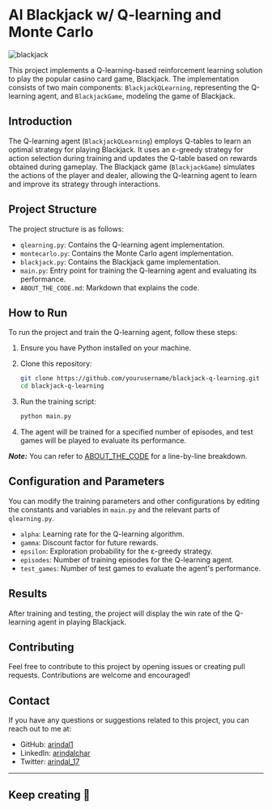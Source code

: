 # AI Blackjack w/ Q-learning and Monte Carlo

![blackjack](https://images.ctfassets.net/93v9a59si7ol/2aHiswcjTt7sXcWtJ7JzAZ/c8759819f9bc7aabac9c6b86bc95ce66/top-view-of-blackjack-table.png?w=1160&h=640&fit=thumb)

This project implements a Q-learning-based reinforcement learning solution to play the popular casino card game, Blackjack. The implementation consists of two main components: `BlackjackQLearning`, representing the Q-learning agent, and `BlackjackGame`, modeling the game of Blackjack.

## Introduction

The Q-learning agent (`BlackjackQLearning`) employs Q-tables to learn an optimal strategy for playing Blackjack. It uses an ε-greedy strategy for action selection during training and updates the Q-table based on rewards obtained during gameplay. The Blackjack game (`BlackjackGame`) simulates the actions of the player and dealer, allowing the Q-learning agent to learn and improve its strategy through interactions.

## Project Structure

The project structure is as follows:
- `qlearning.py`: Contains the Q-learning agent implementation.
- `montecarlo.py`: Contains the Monte Carlo agent implementation.
- `blackjack.py`: Contains the Blackjack game implementation.
- `main.py`: Entry point for training the Q-learning agent and evaluating its performance.
- `ABOUT_THE_CODE.md`: Markdown that explains the code.

## How to Run

To run the project and train the Q-learning agent, follow these steps:

1. Ensure you have Python installed on your machine.

2. Clone this repository:
   ```bash
   git clone https://github.com/yourusername/blackjack-q-learning.git
   cd blackjack-q-learning
   ```

3. Run the training script:
   ```bash
   python main.py
   ```

4. The agent will be trained for a specified number of episodes, and test games will be played to evaluate its performance.

***Note:*** You can refer to [ABOUT_THE_CODE](ABOUT_THE_CODE.md) for a line-by-line breakdown.

## Configuration and Parameters

You can modify the training parameters and other configurations by editing the constants and variables in `main.py` and the relevant parts of `qlearning.py`.

- `alpha`: Learning rate for the Q-learning algorithm.
- `gamma`: Discount factor for future rewards.
- `epsilon`: Exploration probability for the ε-greedy strategy.
- `episodes`: Number of training episodes for the Q-learning agent.
- `test_games`: Number of test games to evaluate the agent's performance.

## Results

After training and testing, the project will display the win rate of the Q-learning agent in playing Blackjack.

## Contributing

Feel free to contribute to this project by opening issues or creating pull requests. Contributions are welcome and encouraged!

## Contact

If you have any questions or suggestions related to this project, you can reach out to me at:

- GitHub: [arindal1](https://github.com/arindal1)
- LinkedIn: [arindalchar](https://www.linkedin.com/arindalchar/)
- Twitter: [arindal_17](https://twitter.com/arindal_17)

---

## Keep creating 🚀

